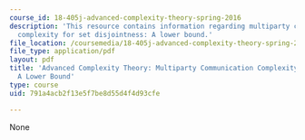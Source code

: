 ```yaml
---
course_id: 18-405j-advanced-complexity-theory-spring-2016
description: 'This resource contains information regarding multiparty communication
  complexity for set disjointness: A lower bound.'
file_location: /coursemedia/18-405j-advanced-complexity-theory-spring-2016/791a4acb2f13e5f7be8d55d4f4d93cfe_MIT18_405JS16_Multiparty.pdf
file_type: application/pdf
layout: pdf
title: 'Advanced Complexity Theory: Multiparty Communication Complexity for Set Disjointness:
  A Lower Bound'
type: course
uid: 791a4acb2f13e5f7be8d55d4f4d93cfe

---
```

None